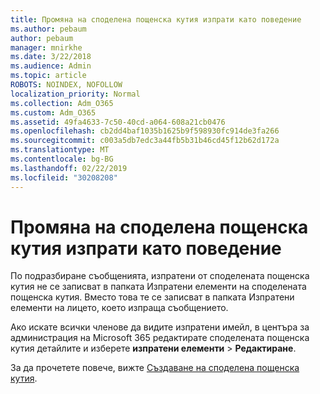 ```yaml
---
title: Промяна на споделена пощенска кутия изпрати като поведение
ms.author: pebaum
author: pebaum
manager: mnirkhe
ms.date: 3/22/2018
ms.audience: Admin
ms.topic: article
ROBOTS: NOINDEX, NOFOLLOW
localization_priority: Normal
ms.collection: Adm_O365
ms.custom: Adm_O365
ms.assetid: 49fa4633-7c50-40cd-a064-608a21cb0476
ms.openlocfilehash: cb2dd4baf1035b1625b9f598930fc914de3fa266
ms.sourcegitcommit: c003a5db7edc3a44fb5b31b46cd45f12b62d172a
ms.translationtype: MT
ms.contentlocale: bg-BG
ms.lasthandoff: 02/22/2019
ms.locfileid: "30208208"
---
```

# <a name="changing-shared-mailbox-send-as-behavior"></a>Промяна на споделена пощенска кутия изпрати като поведение

По подразбиране съобщенията, изпратени от споделената пощенска кутия не се записват в папката Изпратени елементи на споделената пощенска кутия. Вместо това те се записват в папката Изпратени елементи на лицето, което изпраща съобщението.
  
Ако искате всички членове да видите изпратени имейл, в центъра за администрация на Microsoft 365 редактирате споделената пощенска кутия детайлите и изберете **изпратени елементи** \> **Редактиране**.
  
За да прочетете повече, вижте [Създаване на споделена пощенска кутия](https://support.office.com/article/create-a-shared-mailbox-871a246d-3acd-4bba-948e-5de8be0544c9).
  

